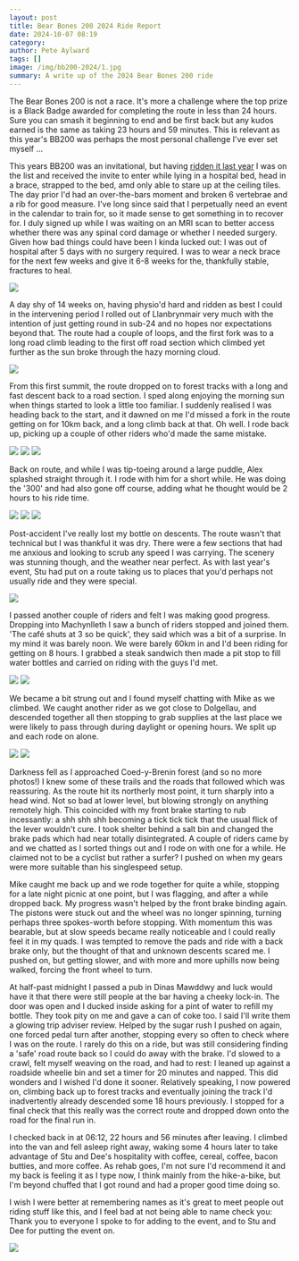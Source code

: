 ```yaml
---
layout: post
title: Bear Bones 200 2024 Ride Report
date: 2024-10-07 08:19
category: 
author: Pete Aylward
tags: []
image: /img/bb200-2024/1.jpg
summary: A write up of the 2024 Bear Bones 200 ride
---
```


The Bear Bones 200 is not a race. It's more a challenge where the top prize is a Black Badge awarded for completing the route in less than 24 hours. Sure you can smash it beginning to end and be first back but any kudos earned is the same as taking 23 hours and 59 minutes. This is relevant as this year's BB200 was perhaps the most personal challenge I've ever set myself … 

This years BB200 was an invitational, but having <a href="http://cycling.hypertelia.com/bb-200-2023">ridden it last year</a> I was on the list and received the invite to enter  while lying in a hospital bed, head in a brace, strapped to the bed, amd only able to stare up at the ceiling tiles. The day prior I'd had an over-the-bars moment and broken 6 vertebrae and a rib for good measure. I've long since said that I perpetually need an event in the calendar to train for, so it made sense to get something in to recover for. I duly signed up while I was waiting on an MRI scan to better access whether there was any spinal cord damage or whether I needed surgery. Given how bad things could have been I kinda lucked out: I was out of hospital after 5 days with no surgery required. I was to wear a neck brace for the next few weeks and give it 6-8 weeks for the, thankfully stable, fractures to heal. 

![](/img/bb200-2024/1.jpg)

A day shy of 14 weeks on, having physio'd hard and ridden as best I could in the intervening period I rolled out of Llanbrynmair very much with the intention of just getting round in sub-24 and no hopes nor expectations beyond that. The route had a couple of loops, and the first fork was to a long road climb leading to the first off road section which climbed yet further as the sun broke through the hazy morning cloud.

![](/img/bb200-2024/2.jpg)

From this first summit, the route dropped on to forest tracks with a long and fast descent back to a road section. I sped along enjoying the morning sun when things started to look a little too familiar. I suddenly realised I was heading back to the start, and it dawned on me I'd missed a fork in the route getting on for 10km back, and a long climb back at that. Oh well. I rode back up, picking up a couple of other riders who'd made the same mistake. 

![](/img/bb200-2024/3.jpg)
![](/img/bb200-2024/4.jpg)
![](/img/bb200-2024/5.jpg)

Back on route, and while I was tip-toeing around a large puddle, Alex splashed straight through it. I rode with him for a short while. He was doing the '300' and had also gone off course, adding what he thought would be 2 hours to his ride time.


![](/img/bb200-2024/6.jpg)
![](/img/bb200-2024/7.jpg)
![](/img/bb200-2024/8.jpg)

Post-accident I've really lost my bottle on descents. The route wasn't that technical but I was thankful it was dry. There were a few sections that had me anxious and looking to scrub any speed I was carrying. The scenery was stunning though, and the weather near perfect. As with last year's event, Stu had put on a route taking us to places that you'd perhaps not usually ride and they were special.


![](/img/bb200-2024/9.jpg)

I passed another couple of riders and felt I was making good progress. Dropping into Machynlleth I saw a bunch of riders stopped and joined them. 'The café shuts at 3 so be quick', they said which was a bit of a surprise. In my mind it was barely noon. We were barely 60km in and I'd been riding for getting on 8 hours. I grabbed a steak sandwich then made a pit stop to fill water bottles and carried on riding with the guys I'd met. 

![](/img/bb200-2024/10.jpg)
![](/img/bb200-2024/11.jpg)

We became a bit strung out and I found myself chatting with Mike as we climbed. We caught another rider as we got close to Dolgellau, and descended together all then stopping to grab supplies at the last place we were likely to pass through during daylight or opening hours. We split up and each rode on alone.

![](/img/bb200-2024/12.jpg)
![](/img/bb200-2024/13.jpg)

Darkness fell as I approached Coed-y-Brenin forest (and so no more photos!) I knew some of these trails and the roads that followed which was reassuring. As the route hit its northerly most point, it turn sharply into a head wind. Not so bad at lower level, but blowing strongly on anything remotely high. This coincided with my front brake starting to rub incessantly: a shh shh shh becoming a tick tick tick that the usual flick of the lever wouldn't cure. I took shelter behind a salt bin and changed the brake pads which had near totally disintegrated. A couple of riders came by and we chatted as I sorted things out and I rode on with one for a while. He claimed not to be a cyclist but rather a surfer? I pushed on when my gears were more suitable than his singlespeed setup.

Mike caught me back up and we rode together for quite a while, stopping for a late night picnic at one point, but I was flagging, and after a while dropped back. My progress wasn't helped by the front brake binding again. The pistons were stuck out and the wheel was no longer spinning, turning perhaps three spokes-worth before stopping. With momentum this was bearable, but at slow speeds became really noticeable and I could really feel it in my quads. I was tempted to remove the pads and ride with a back brake only, but the thought of that and unknown descents scared me. I pushed on, but getting slower, and with more and more uphills now being walked, forcing the front wheel to turn.

At half-past midnight I passed a pub in Dinas Mawddwy and luck would have it that there were still people at the bar having a cheeky lock-in. The door was open and I ducked inside asking for a pint of water to refill my bottle. They took pity on me and gave a can of coke too. I said I'll write them a glowing trip adviser review. Helped by the sugar rush I pushed on again, one forced pedal turn after another, stopping every so often to check where I was on the route. I rarely do this on a ride, but was still considering finding a 'safe' road route back so I could do away with the brake. I'd slowed to a crawl, felt myself weaving on the road, and had to rest: I leaned up against a roadside wheelie bin and set a timer for 20 minutes and napped. This did wonders and I wished I'd done it sooner. Relatively speaking, I now powered on, climbing back up to forest tracks and eventually joining the track I'd inadvertently already descended some 18 hours previously. I stopped for a final check that this really was the correct route and dropped down onto the road for the final run in.

I checked back in at 06:12, 22 hours and 56 minutes after leaving. I climbed into the van and fell asleep right away, waking some 4 hours later to take advantage of Stu and Dee's hospitality with coffee, cereal, coffee, bacon butties, and more coffee. As rehab goes, I'm not sure I'd recommend it and my back is feeling it as I type now, I think mainly from the hike-a-bike, but I'm beyond chuffed that I got round and had a proper good time doing so.

I wish I were better at remembering names as it's great to meet people out riding stuff like this, and I feel bad at not being able to name check you: Thank you to everyone I spoke to for adding to the event, and to Stu and Dee for putting the event on.

![](/img/bb200-2024/14.jpg)

<div class="strava-embed-placeholder" data-embed-type="activity" data-embed-id="12591086093" data-style="standard"></div><script src="https://strava-embeds.com/embed.js"></script>